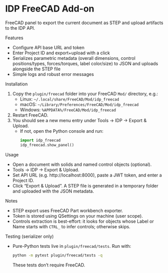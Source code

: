 # IDP FreeCAD Add-on

FreeCAD panel to export the current document as STEP and upload artifacts to the IDP API.

Features
- Configure API base URL and token
- Enter Project ID and export+upload with a click
- Serializes parametric metadata (overall dimensions, control positions/types, forces/torques, label color/size) to JSON and uploads alongside the STEP file
- Simple logs and robust error messages

Installation
1. Copy the `plugin/freecad` folder into your FreeCAD `Mod/` directory, e.g.:
   - Linux: `~/.local/share/FreeCAD/Mod/idp_freecad`
   - macOS: `~/Library/Preferences/FreeCAD/Mod/idp_freecad`
   - Windows: `%APPDATA%/FreeCAD/Mod/idp_freecad`
2. Restart FreeCAD.
3. You should see a new menu entry under Tools → IDP → Export & Upload.
   - If not, open the Python console and run:
     ```python
     import idp_freecad
     idp_freecad.show_panel()
     ```

Usage
- Open a document with solids and named control objects (optional).
- Tools → IDP → Export & Upload.
- Set API URL (e.g. http://localhost:8000), paste a JWT token, and enter a Project ID.
- Click “Export & Upload”. A STEP file is generated in a temporary folder and uploaded with the JSON metadata.

Notes
- STEP export uses FreeCAD Part workbench exporter.
- Token is stored using QSettings on your machine (user scope).
- Controls extraction is best-effort: it looks for objects whose Label or Name starts with `CTRL_` to infer controls; otherwise skips.

Testing (serializer only)
- Pure-Python tests live in `plugin/freecad/tests`. Run with:
  ```bash
  python -m pytest plugin/freecad/tests -q
  ```
  These tests don’t require FreeCAD.

